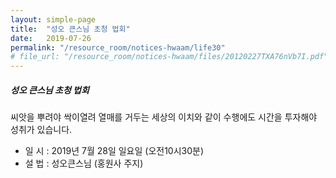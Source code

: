 ```yaml
---
layout: simple-page
title:  "성오 큰스님 초청 법회"
date:   2019-07-26
permalink: "/resource_room/notices-hwaam/life30"
# file_url: "/resource_room/notices-hwaam/files/20120227TXA76nVb7I.pdf"
---
```


##### **성오 큰스님 초청 법회**

씨앗을 뿌려야 싹이열려 열매를 거두는 세상의 이치와 같이 수행에도 시간을 투자해야 성취가 있습니다.

* 일 시 : 2019년 7월 28일 일요일 (오전10시30분)
* 설 법 : 성오큰스님 (홍원사 주지)